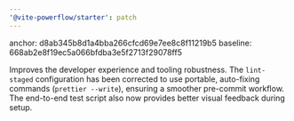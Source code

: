 ```yaml
---
'@vite-powerflow/starter': patch
---
```


anchor: d8ab345b8d1a4bba266cfcd69e7ee8c8f11219b5
baseline: 668ab2e8f19ec5a066bfdba3e5f2713f29078ff5

Improves the developer experience and tooling robustness. The `lint-staged` configuration has been corrected to use portable, auto-fixing commands (`prettier --write`), ensuring a smoother pre-commit workflow. The end-to-end test script also now provides better visual feedback during setup.

